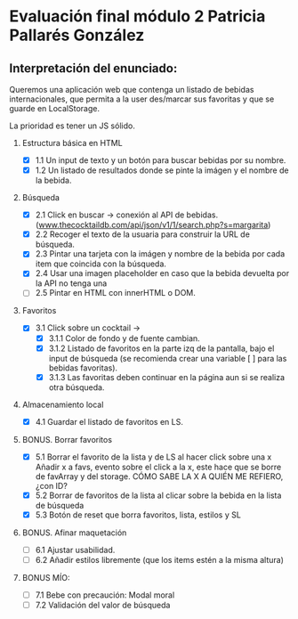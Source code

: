 # Evaluación final módulo 2 Patricia Pallarés González

<!--
Notas presentación enunciado:
ASWK opcional

Buscador por nombre de bebidas del mundo.
-Cuando carga la página no hay nada.
-Pinta un listado de resultados
Se pueden añadir o no a fav

Api proporcionada por los profes. Enlace a la documentación.

Algunos cócteles no tienen imagen.
-opción 1. generador de imagen drink
-opción 2. diseñar una imagen default

Podemos usar innerHTML o DOM avanzado

PINTAR la lista de cócteles favoritos y lista general

Añadir estilos para diferenciar que ya está contenido en favoritos

Almacenamiento local

Reset borrar favoritos, lista, y SL
BONUS borrar de favoritos y quitar estilo diferenciador
BONUS2 añadir estilos D:

Normas:

max 11/04 a las 14
github pages

-->

## Interpretación del enunciado:

Queremos una aplicación web que contenga un listado de bebidas internacionales, que permita a la user des/marcar sus favoritas y que se guarde en LocalStorage.

La prioridad es tener un JS sólido.


1. Estructura básica en HTML

   - [x] 1.1 Un input de texto y un botón para buscar bebidas por su nombre.
   - [x] 1.2 Un listado de resultados donde se pinte la imágen y el nombre de la bebida.

2. Búsqueda

   - [x] 2.1 Click en buscar -> conexión al API de bebidas.
         (www.thecocktaildb.com/api/json/v1/1/search.php?s=margarita)
   - [x] 2.2 Recoger el texto de la usuaria para construir la URL de búsqueda.
   - [x] 2.3 Pintar una tarjeta con la imágen y nombre de la bebida por cada item que coincida con la búsqueda.
   - [x] 2.4 Usar una imagen placeholder en caso que la bebida devuelta por la API no tenga una
   - [ ] 2.5 Pintar en HTML con innerHTML o DOM.

3. Favoritos

   - [x] 3.1 Click sobre un cocktail ->
     - [x] 3.1.1 Color de fondo y de fuente cambian.
     - [x] 3.1.2 Listado de favoritos en la parte izq de la pantalla, bajo el input de búsqueda (se recomienda crear una variable [ ] para las bebidas favoritas).
     - [x] 3.1.3 Las favoritas deben continuar en la página aun si se realiza otra búsqueda.

4. Almacenamiento local

   - [x] 4.1 Guardar el listado de favoritos en LS.

5. BONUS. Borrar favoritos

   - [x] 5.1 Borrar el favorito de la lista y de LS al hacer click sobre una x
         Añadir x a favs, evento sobre el click a la x, este hace que se borre de favArray y del storage. CÓMO SABE LA X A QUIÉN ME REFIERO, ¿con ID?
   - [x] 5.2 Borrar de favoritos de la lista al clicar sobre la bebida en la lista de búsqueda
   - [x] 5.3 Botón de reset que borra favoritos, lista, estilos y SL

6. BONUS. Afinar maquetación

   - [ ] 6.1 Ajustar usabilidad. 
   - [ ] 6.2 Añadir estilos libremente (que los items estén a la misma altura)

7. BONUS MÍO:
   - [ ] 7.1 Bebe con precaución: Modal moral
   - [ ] 7.2 Validación del valor de búsqueda
